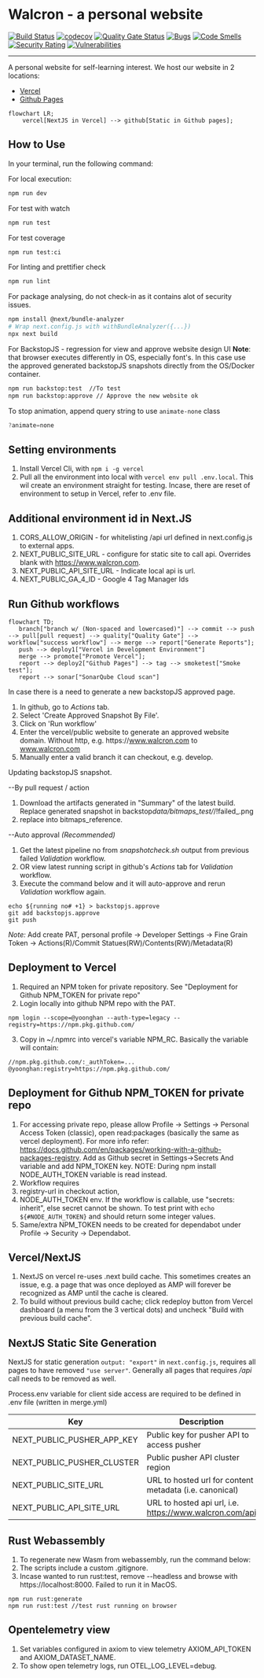 # Walcron - a personal website

[![Build Status](https://img.shields.io/github/actions/workflow/status/yoonghan/yoonghan.github.io/merge.yml)](https://github.com/yoonghan/yoonghan.github.io/actions?query=workflow%3A"Report+merged+result+on+main")
[![codecov](https://codecov.io/gh/yoonghan/yoonghan.github.io/graph/badge.svg?token=HPWQMQPPS1)](https://codecov.io/gh/yoonghan/yoonghan.github.io)
[![Quality Gate Status](https://sonarcloud.io/api/project_badges/measure?project=yoonghan_yoonghan.github.io&metric=alert_status)](https://sonarcloud.io/summary/new_code?id=yoonghan_yoonghan.github.io)
[![Bugs](https://sonarcloud.io/api/project_badges/measure?project=yoonghan_yoonghan.github.io&metric=bugs)](https://sonarcloud.io/summary/new_code?id=yoonghan_yoonghan.github.io)
[![Code Smells](https://sonarcloud.io/api/project_badges/measure?project=yoonghan_yoonghan.github.io&metric=code_smells)](https://sonarcloud.io/summary/new_code?id=yoonghan_yoonghan.github.io)
[![Security Rating](https://sonarcloud.io/api/project_badges/measure?project=yoonghan_yoonghan.github.io&metric=security_rating)](https://sonarcloud.io/summary/new_code?id=yoonghan_yoonghan.github.io)
[![Vulnerabilities](https://sonarcloud.io/api/project_badges/measure?project=yoonghan_yoonghan.github.io&metric=vulnerabilities)](https://sonarcloud.io/summary/new_code?id=yoonghan_yoonghan.github.io)

---

A personal website for self-learning interest. We host our website in 2 locations:

- [Vercel](https://www.walcron.com)
- [Github Pages](https://yoonghan.github.io)

```mermaid
flowchart LR;
    vercel[NextJS in Vercel] --> github[Static in Github pages];
```

## How to Use

In your terminal, run the following command:

For local execution:

```bash
npm run dev
```

For test with watch

```bash
npm run test
```

For test coverage

```bash
npm run test:ci
```

For linting and prettifier check

```bash
npm run lint
```

For package analysing, do not check-in as it contains alot of security issues.

```bash
npm install @next/bundle-analyzer
# Wrap next.config.js with withBundleAnalyzer({...})
npx next build
```

For BackstopJS - regression for view and approve website design UI
**Note**: that browser executes differently in OS, especially font's. In this case use the approved generated backstopJS snapshots directly from the OS/Docker container.

```bash
npm run backstop:test  //To test
npm run backstop:approve // Approve the new website ok
```

To stop animation, append query string to use `animate-none` class

```js
?animate=none
```

## Setting environments

1. Install Vercel Cli, with `npm i -g vercel`
2. Pull all the environment into local with `vercel env pull .env.local`. This wil create an environment straight for testing. Incase, there are reset of environment to setup in Vercel, refer to .env file.

## Additional environment id in Next.JS

1. CORS_ALLOW_ORIGIN - for whitelisting /api url defined in next.config.js to external apps.
2. NEXT_PUBLIC_SITE_URL - configure for static site to call api. Overrides blank with https://www.walcron.com.
3. NEXT_PUBLIC_API_SITE_URL - Indicate local api is url.
4. NEXT_PUBLIC_GA_4_ID - Google 4 Tag Manager Ids

## Run Github workflows

```mermaid
flowchart TD;
   branch["branch w/ (Non-spaced and lowercased)"] --> commit --> push --> pull[pull request] --> quality["Quality Gate"] --> workflow["success workflow"] --> merge --> report["Generate Reports"];
   push --> deploy1["Vercel in Development Environment"]
   merge --> promote["Promote Vercel"];
   report --> deploy2["Github Pages"] --> tag --> smoketest["Smoke test"];
   report --> sonar["SonarQube Cloud scan"]
```

In case there is a need to generate a new backstopJS approved page.

1. In github, go to _Actions_ tab.
2. Select 'Create Approved Snapshot By File'.
3. Click on 'Run workflow'
4. Enter the vercel/public website to generate an approved website domain. Without http, e.g. https:\/\/www.walcron.com to www.walcron.com
5. Manually enter a valid branch it can checkout, e.g. develop.

Updating backstopJS snapshot.

--By pull request / action

1. Download the artifacts generated in "Summary" of the latest build. Replace generated snapshot in backstop*data/bitmaps_test/*/!failed\_.png
2. replace into bitmaps_reference.

--Auto approval _(Recommended)_

1. Get the latest pipeline no from _snapshotcheck.sh_ output from previous failed _Validation_ workflow.
2. OR view latest running script in github's _Actions_ tab for _Validation_ workflow.
3. Execute the command below and it will auto-approve and rerun _Validation_ workflow again.

```
echo ${running no# +1} > backstopjs.approve
git add backstopjs.approve
git push
```

_Note:_ Add create PAT, personal profile -> Developer Settings -> Fine Grain Token -> Actions(R)/Commit Statues(RW)/Contents(RW)/Metadata(R)

## Deployment to Vercel

1. Required an NPM token for private repository. See "Deployment for Github NPM_TOKEN for private repo"
2. Login locally into github NPM repo with the PAT.

`npm login --scope=@yoonghan --auth-type=legacy --registry=https://npm.pkg.github.com/`

3. Copy in ~/.npmrc into vercel's variable NPM_RC. Basically the variable will contain:

```
//npm.pkg.github.com/:_authToken=...
@yoonghan:registry=https://npm.pkg.github.com/
```

## Deployment for Github NPM_TOKEN for private repo

1. For accessing private repo, please allow Profile -> Settings -> Personal Access Token (classic), open read:packages (basically the same as vercel deployment). For more info refer: https://docs.github.com/en/packages/working-with-a-github-packages-registry. Add as Github secret in Settings->Secrets And variable and add NPM_TOKEN key. NOTE: During npm install NODE_AUTH_TOKEN variable is read instead.
2. Workflow requires
3. registry-url in checkout action,
4. NODE_AUTH_TOKEN env. If the workflow is callable, use "secrets: inherit", else secret cannot be shown. To test print with `echo ${#NODE_AUTH_TOKEN}` and should return some integer values.
5. Same/extra NPM_TOKEN needs to be created for dependabot under Profile -> Security -> Dependabot.

## Vercel/NextJS

1. NextJS on vercel re-uses .next build cache. This sometimes creates an issue, e.g. a page that was once deployed as AMP will forever be recognized as AMP until the cache is cleared.
2. To build without previous build cache; click redeploy button from Vercel dashboard (a menu from the 3 vertical dots) and uncheck "Build with previous build cache".

## NextJS Static Site Generation

NextJS for static generation `output: "export"` in `next.config.js`, requires all pages to have removed `"use server"`. Generally all pages that requires _/api_ call needs to be removed as well.

Process.env variable for client side access are required to be defined in .env file (written in merge.yml)

| Key                        | Description                                             |
| -------------------------- | ------------------------------------------------------- |
| NEXT_PUBLIC_PUSHER_APP_KEY | Public key for pusher API to access pusher              |
| NEXT_PUBLIC_PUSHER_CLUSTER | Public pusher API cluster region                        |
| NEXT_PUBLIC_SITE_URL       | URL to hosted url for content metadata (i.e. canonical) |
| NEXT_PUBLIC_API_SITE_URL   | URL to hosted api url, i.e. https://www.walcron.com/api |

## Rust Webassembly

1. To regenerate new Wasm from webassembly, run the command below:
2. The scripts include a custom .gitignore.
3. Incase wanted to run rust:test, remove --headless and browse with https://localhost:8000. Failed to run it in MacOS.

```
npm run rust:generate
npm run rust:test //test rust running on browser
```

## Opentelemetry view

1. Set variables configured in axiom to view telemetry AXIOM_API_TOKEN and AXIOM_DATASET_NAME.
2. To show open telemetry logs, run OTEL_LOG_LEVEL=debug.

